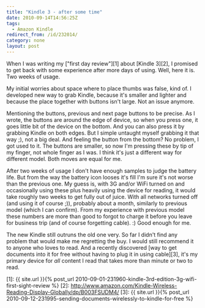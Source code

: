 ```yaml
---
title: "Kindle 3 - after some time"
date: 2010-09-14T14:56:25Z
tags:
  - Amazon Kindle
redirect_from: /id/232014/
category: none
layout: post
---
```

When I was writing my ["first day review"][1] about [Kindle 3][2], I promised to get back with some experience after more days of using. Well, here it is. Two weeks of usage.

My initial worries about space where to place thumbs was false, kind of. I developed new way to grab Kindle, because it's smaller and lighter and because the place together with buttons isn't large. Not an issue anymore.

Mentioning the buttons, previous and next page buttons to be precise. As I wrote, the buttons are around the edge of device, so when you press one, it goes little bit of the device on the bottom. And you can also press it by grabbing Kindle on both edges. But I simple untaught myself grabbing it that way ;), not a big deal. And feeling the button from the bottom? No problem, I got used to it. The buttons are smaller, so now I'm pressing these by tip of my finger, not whole finger as I was. I think it's just a different way for different model. Both moves are equal for me.

After two weeks of usage I don't have enough samples to judge the battery life. But from the way the battery icon looses it's fill I'm sure it's not worse than the previous one. My guess is, with 3G and/or WiFi turned on and occasionally using these plus heavily using the device for reading, it would take roughly two weeks to get fully out of juice. With all networks turned off (and using it of course ;)), probably about a month, similarly to previous model (which I can confirm). From my experience with previous model these numbers are more than good to forgot to charge it before you leave for business trip (and of course forgetting cable). :) Good enough for me.

The new Kindle still outruns the old one very. So far I didn't find any problem that would make me regretting the buy. I would still recommend it to anyone who loves to read. And a recently discovered [way to get documents into it for free without having to plug it in using cable][3], it's my primary device for _all_ content I read that takes more than minute or two to read.

[1]: {{ site.url }}{% post_url 2010-09-01-231960-kindle-3rd-edition-3g-wifi-first-sight-review %}
[2]: http://www.amazon.com/Kindle-Wireless-Reading-Display-Globally/dp/B003FSUDM4/
[3]: {{ site.url }}{% post_url 2010-09-12-231995-sending-documents-wirelessly-to-kindle-for-free %}
